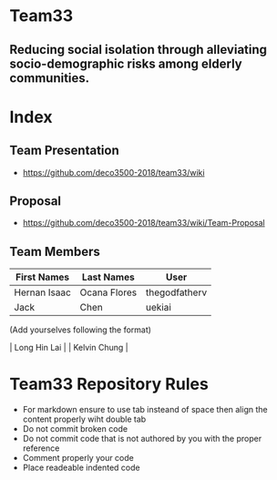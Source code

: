 # Team33 
## Reducing social isolation through alleviating socio-demographic risks among elderly communities.

# Index
## Team Presentation
* https://github.com/deco3500-2018/team33/wiki

## Proposal

* https://github.com/deco3500-2018/team33/wiki/Team-Proposal

## Team Members


| First Names  | Last Names  | User         | 
| ----------- |  --------   | ------------  |
|Hernan Isaac | Ocana Flores| thegodfatherv |
| Jack        | Chen        | uekiai        |


(Add yourselves following the format)


| Long Hin Lai  |
| Kelvin Chung  |


# Team33 Repository Rules 

* For markdown ensure to use tab insteand of space then align the content properly wiht double tab
* Do not commit broken code
* Do not commit code that is not authored by you with the proper reference
* Comment properly your code
* Place readeable indented code
